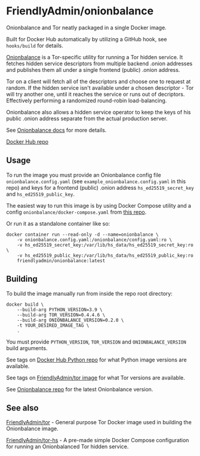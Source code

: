 # FriendlyAdmin/onionbalance

Onionbalance and Tor neatly packaged in a single Docker image.

Built for Docker Hub automatically by utilizing a GitHub hook, see `hooks/build` for details.

[Onionbalance](https://onionbalance-v3.readthedocs.io/en/latest/) is a Tor-specific utility for running a Tor hidden service. It fetches hidden service descriptors from multiple backend .onion addresses and publishes them all under a single frontend (public) .onion address.

Tor on a client will fetch all of the descriptors and choose one to request at random. If the hidden service isn't available under a chosen descriptor - Tor will try another one, until it reaches the service or runs out of decriptors. Effectively performing a randomized round-robin load-balancing. 

Onionbalance also allows a hidden service operator to keep the keys of his public .onion address separate from the actual production server.

See [Onionbalance docs](https://onionbalance-v3.readthedocs.io/en/latest/) for more details.

[Docker Hub repo](https://hub.docker.com/r/friendlyadmin/onionbalance)

## Usage

To run the image you must provide an Onionbalance config file `onionbalance.config.yaml` (see `example_onionbalance.config.yaml` in this repo) and keys for a frontend (public) .onion address `hs_ed25519_secret_key` and `hs_ed25519_public_key`.

The easiest way to run this image is by using Docker Compose utility and a config `onionbalance/docker-compose.yaml` from [this repo](https://github.com/FriendlyAdmin/tor-hs).

Or run it as a standalone container like so:

```
docker container run --read-only -d --name=onionbalance \
    -v onionbalance.config.yaml:/onionbalance/config.yaml:ro \
    -v hs_ed25519_secret_key:/var/lib/hs_data/hs_ed25519_secret_key:ro \
    -v hs_ed25519_public_key:/var/lib/hs_data/hs_ed25519_public_key:ro
    friendlyadmin/onionbalance:latest
```

## Building

To build the image manually run from inside the repo root directory:

```
docker build \
    --build-arg PYTHON_VERSION=3.9 \
    --build-arg TOR_VERSION=0.4.4.6 \
    --build-arg ONIONBALANCE_VERSION=0.2.0 \
    -t YOUR_DESIRED_IMAGE_TAG \
    .
```

You must provide `PYTHON_VERSION`, `TOR_VERSION` and `ONIONBALANCE_VERSION` build arguments.

See tags on [Docker Hub Python repo](https://hub.docker.com/_/python) for what Python image versions are available.

See tags on [FriendlyAdmin/tor image](https://hub.docker.com/r/friendlyadmin/tor) for what Tor versions are available.

See [Onionbalance repo](https://gitlab.torproject.org/asn/onionbalance) for the latest Onionbalance version.

## See also

[FriendlyAdmin/tor](https://github.com/FriendlyAdmin/tor) - General purpose Tor Docker image used in building the Onionbalance image.

[FriendlyAdmin/tor-hs](https://github.com/FriendlyAdmin/tor-hs) - A pre-made simple Docker Compose configuration for running an Onionbalanced Tor hidden service.
